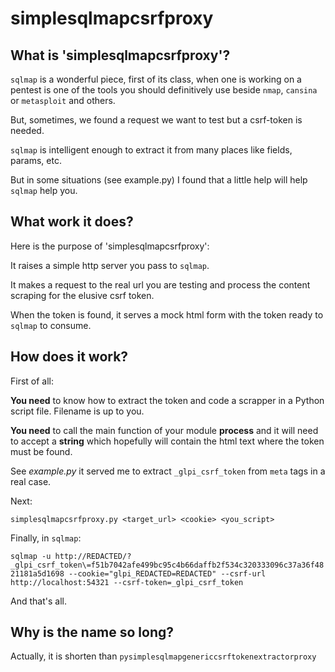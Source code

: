 # simplesqlmapcsrfproxy

## What is 'simplesqlmapcsrfproxy'?

`sqlmap` is a wonderful piece, first of its class, when one is working on a pentest is one of the tools you should definitively use beside `nmap`, `cansina` or `metasploit` and others.

But, sometimes, we found a request we want to test but a csrf-token is needed.

`sqlmap` is intelligent enough to extract it from many places like fields, params, etc.

But in some situations (see example.py) I found that a little help will help `sqlmap` help you.

## What work it does?

Here is the purpose of 'simplesqlmapcsrfproxy':

It raises a simple http server you pass to `sqlmap`.

It makes a request to the real url you are testing and process the content scraping for the elusive csrf token.

When the token is found, it serves a mock html form with the token ready to `sqlmap` to consume.

## How does it work?

First of all:

**You need** to know how to extract the token and code a scrapper in a Python script file. Filename is up to you.

**You need** to call the main function of your module **process** and it will need to accept a **string** which hopefully will contain the html text where the token must be found.

See *example.py* it served me to extract `_glpi_csrf_token` from `meta` tags in a real case.

Next:

`simplesqlmapcsrfproxy.py <target_url> <cookie> <you_script>`

Finally, in `sqlmap`:

`sqlmap -u http://REDACTED/?_glpi_csrf_token\=f51b7042afe499bc95c4b66daffb2f534c320333096c37a36f4821181a5d1698 --cookie="glpi_REDACTED=REDACTED" --csrf-url http://localhost:54321 --csrf-token=_glpi_csrf_token`

And that's all.

## Why is the name so long?

Actually, it is shorten than `pysimplesqlmapgenericcsrftokenextractorproxy`
